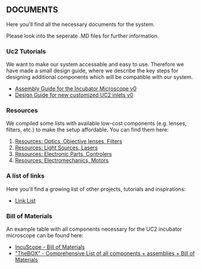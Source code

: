 ## DOCUMENTS
Here you'll find all the necessary documents for the system.

Please look into the seperate .MD files for further information.

### Uc2 Tutorials
We want to make our system accessable and easy to use. Therefore we have made a small design guide, where we describe the key steps for designing additional components which will be compatible with our system.

* [Assembly Guide for the Incubator Microscope v0](./TUTORIALS/TUT_Assembly_In-Incubator_Microscope_v0.pdf)
* [Design Guide for new customized UC2 inlets v0](./TUTORIALS/TUT_Basic_Design_Cube_Inlet_Function_v0.pdf)


### Resources
We compiled some lists with available low-cost components (e.g. lenses, filters, etc.) to make the setup affordable.
You can find them here:

1. [Resources: Optics, Objective lenses, Filters](./RESOURCES/Resources_Optics.md)
2. [Resources: Light Sources, Lasers](./RESOURCES/Resources_Lightsources.md)
2. [Resources: Electronic Parts, Controlers](./RESOURCES/Resources_Electronics.md)
2. [Resources: Electromechanics, Motors](./RESOURCES/Resources_Mechanics.md)

### A list of links
Here you'll find a growing list of other projects, tutorials and inspirations:

* [Link List](./RESSOURCES/Resources_Knowledge.md)


### Bill of Materials
An example table with all components necessary for the UC2 incubator microscope can be found here:

* [IncuScope - Bill of Materials](https://docs.google.com/spreadsheets/d/1U1MndGKRCs0LKE5W8VGreCv9DJbQVQv7O6kgLlB6ZmE/edit?usp=sharing)
* ["TheBOX" - Comprehensive List of all components + assemblies + Bill of Materials](../TheBOX/FullBOX)
